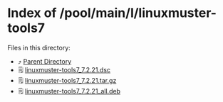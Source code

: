 
# Index of /pool/main/l/linuxmuster-tools7
Files in this directory:
- ⤴ [Parent Directory](../)
- 🗒 [linuxmuster-tools7_7.2.21.dsc](linuxmuster-tools7_7.2.21.dsc)
- 🗒 [linuxmuster-tools7_7.2.21.tar.gz](linuxmuster-tools7_7.2.21.tar.gz)
- 🗒 [linuxmuster-tools7_7.2.21_all.deb](linuxmuster-tools7_7.2.21_all.deb)
